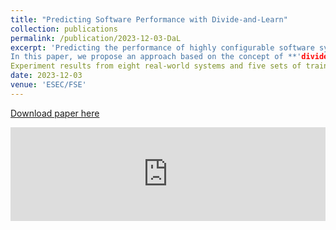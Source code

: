 ```yaml
---
title: "Predicting Software Performance with Divide-and-Learn"
collection: publications
permalink: /publication/2023-12-03-DaL
excerpt: 'Predicting the performance of highly configurable software systems is the foundation for performance testing and quality assurance. To that end, recent work has been relying on machine/deep learning to model software performance. However, a **crucial yet unaddressed challenge** is how to cater for the **sparsity** inherited from the configuration landscape: the influence of configuration options (features) and the distribution of data samples are highly sparse.
In this paper, we propose an approach based on the concept of **'divide-and-learn'**, dubbed *DaL*. The basic idea is that, to handle sample sparsity, we divide the samples from the configuration landscape into **distant divisions**, for each of which we build a **regularized Deep Neural Network** as the local model to deal with the feature sparsity. A newly given configuration would then be assigned to the right model of division for the final prediction.
Experiment results from eight real-world systems and five sets of training data reveal that, compared with the state-of-the-art approaches, *DaL* performs no worse than the best counterpart on **33 out of 40 cases** (within which 26 cases are significantly better) with up to **1.94×** improvement on accuracy; requires fewer samples to reach the same/better accuracy; and producing acceptable training overhead. Practically, *DaL* also considerably improves different global models when using them as the underlying local models, which further strengthens its flexibility.'
date: 2023-12-03
venue: 'ESEC/FSE'
---
```


[Download paper here]('https://gjz78910.github.io/files/DaL.pdf')

<embed src="https://gjz78910.github.io/files/DaL.pdf" type="application/pdf" width="100%" />
